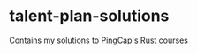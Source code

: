 # talent-plan-solutions
Contains my solutions to [PingCap's Rust courses](https://github.com/pingcap/talent-plan/blob/master/README.md)
